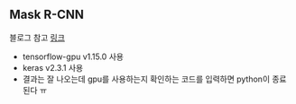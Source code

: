 ## Mask R-CNN
블로그 참고 
[링크](https://reyrei.tistory.com/11)

- tensorflow-gpu v1.15.0 사용
- keras v2.3.1 사용
- 결과는 잘 나오는데 gpu를 사용하는지 확인하는 코드를 입력하면 python이 종료된다 ㅠ

